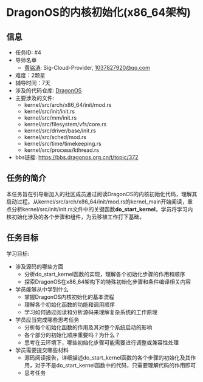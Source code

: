
# DragonOS的内核初始化(x86_64架构)

## 信息

- 任务ID: #4
- 导师名单
  - [黄铭涛](https://github.com/1037827920): Sig-Cloud-Provider, 1037827920@qq.com
- 难度：2颗星
- 辅导时间：7天
- 涉及的代码仓库: [DragonOS](https://github.com/DragonOS-Community/DragonOS)
- 主要涉及的文件:
  - kernel/src/arch/x86_64/init/mod.rs
  - kernel/src/init/init.rs
  - kernel/src/mm/init.rs
  - kernel/src/filesystem/vfs/core.rs
  - kernel/src/driver/base/init.rs
  - kernel/src/sched/mod.rs
  - kernel/src/time/timekeeping.rs
  - kernel/src/process/kthread.rs
- bbs链接: https://bbs.dragonos.org.cn/t/topic/372

## 任务的简介

本任务旨在引导新加入的社区成员通过阅读DragonOS的内核初始化代码，理解其启动过程。从kernel/src/arch/x86_64/init/mod.rs的kernel_main开始阅读，重点分析kernel/src/init/init.rs文件中的关键函数**do_start_kernel**，学员将学习内核初始化涉及的各个步骤和组件，为云移植工作打下基础。


## 任务目标

学习目标: 
- 涉及源码的哪些方面
  - 分析do_start_kernel函数的实现，理解各个初始化步骤的作用和顺序
  - 探索DragonOS在x86_64架构下的特殊初始化步骤和条件编译相关内容
- 学员能够从中学到什么
  - 掌握DragonOS内核初始化的基本流程
  - 理解各个初始化函数的功能和调用顺序
  - 学习如何通过阅读和分析源码来理解复杂系统的工作原理
- 学员应当完成哪些思考任务 
  - 分析每个初始化函数的作用及其对整个系统启动的影响
  - 各个部分的初始化顺序重要吗？为什么？
  - 思考在云环境下，哪些初始化步骤可能需要进行调整或兼容性处理
- 学员需要提交哪些材料
  - 源码阅读报告，详细描述do_start_kernel函数的各个步骤的初始化及其作用，对于不是do_start_kernel函数中的代码，只需要理解代码的作用即可
  - 思考任务